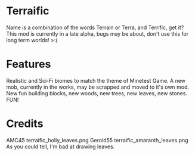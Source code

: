 # Terraific
Name is a combination of the words Terrain or Terra, and Terrific, get it?
This mod is currently in a late alpha, bugs may be about, don't use this for long term worlds! >:(

# Features
Realistic and Sci-Fi biomes to match the theme of Minetest Game.
A new mob, currently in the works, may be scrapped and moved to it's own mod.
New fun building blocks, new woods, new trees, new leaves, new stones.
FUN!

# Credits
AMC45 terraific_holly_leaves.png
Gerold55 terraific_amaranth_leaves.png
As you could tell, I'm bad at drawing leaves.
